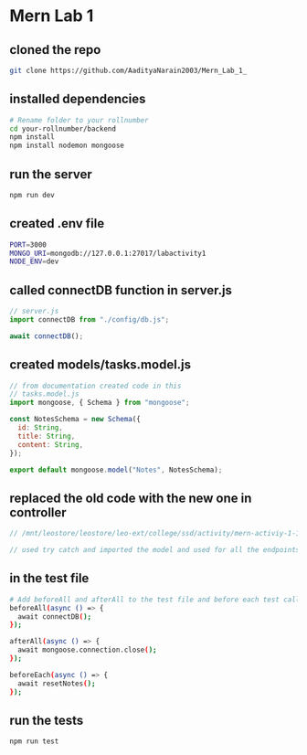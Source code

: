 
# Mern Lab 1

## cloned the repo

```bash
git clone https://github.com/AadityaNarain2003/Mern_Lab_1_
```

## installed dependencies

```bash
# Rename folder to your rollnumber
cd your-rollnumber/backend
npm install
npm install nodemon mongoose
```

## run the server

```bash
npm run dev
```

## created .env file

```bash
PORT=3000
MONGO_URI=mongodb://127.0.0.1:27017/labactivity1
NODE_ENV=dev
```

## called connectDB function in server.js

```javascript
// server.js
import connectDB from "./config/db.js";

await connectDB();
```

## created models/tasks.model.js

```javascript
// from documentation created code in this
// tasks.model.js
import mongoose, { Schema } from "mongoose";

const NotesSchema = new Schema({
  id: String,
  title: String,
  content: String,
});

export default mongoose.model("Notes", NotesSchema);

```

## replaced the old code with the new one in controller

```javascript
// /mnt/leostore/leostore/leo-ext/college/ssd/activity/mern-activiy-1-17sep25/2025204021/backend/src/controller/notesController.js

// used try catch and imported the model and used for all the endpoints including the extra endpoint(to get the number of notes)
```

## in the test file

```bash
# Add beforeAll and afterAll to the test file and before each test call the resetNotes function
beforeAll(async () => {
  await connectDB();
});

afterAll(async () => {
  await mongoose.connection.close();
});

beforeEach(async () => {
  await resetNotes();
});
```

## run the tests

```bash
npm run test
```
